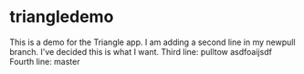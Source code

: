triangledemo
============
This is a demo for the Triangle app.
I am adding a second line in my newpull branch. I've decided this is what I want.
Third line: pulltow asdfoaijsdf
Fourth line: master